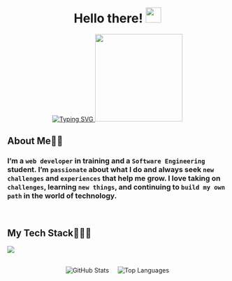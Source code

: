 <div align="center">
  
  <h1>
    Hello there! <img src="https://media.giphy.com/media/hvRJCLFzcasrR4ia7z/giphy.gif" width="35">
  </h1>

  <a href="https://github.com/DenverCoder1/readme-typing-svg">
    <img src="https://readme-typing-svg.herokuapp.com?font=Cascadia+Code&weight=600&color=%23007BFF&size=25&center=true&vCenter=true&width=500&height=100&lines=My+name+is+Abdiel;Web+Developer;Software+Engineer" alt="Typing SVG">
  </a>

  <img src="https://www.gifcen.com/wp-content/uploads/2023/07/spiderman-gif-9.gif" style="width:200px; height:auto;">
</div>

<h2 align="left">About Me👦🏻</h2>
<h3 align="left">
I’m a <code>web developer</code> in training and a <code>Software Engineering</code> student. I’m <code>passionate</code> about what I do and always seek <code>new challenges</code> and <code>experiences</code> that help me grow. I love taking on <code>challenges</code>, learning <code>new things</code>, and continuing to <code>build my own path</code> in the world of technology.
</h3>

<br>
<h2 align="left">My Tech Stack👨🏻‍💻</h2>
<p align="left">
  <a href="https://skillicons.dev">
    <img src="https://skillicons.dev/icons?i=js,ts,react,tailwind,nodejs,express,nextjs,postgres,figma,java,python,cs&perline=6" />
  </a>
</p>
<br>

<div align="center" style="display: flex; justify-content: center; gap: 20px; flex-wrap: wrap;">
  <img src="https://github-readme-stats.vercel.app/api?username=abdideev&theme=react&show_icons=true&hide_border=true&count_private=true" alt="GitHub Stats" />
  <img src="https://github-readme-stats.vercel.app/api/top-langs/?username=abdideev&theme=react&show_icons=true&hide_border=true&layout=compact" alt="Top Languages" />
</div>
